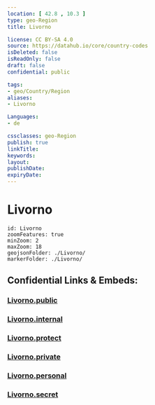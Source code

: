 ```yaml
---
location: [ 42.8 , 10.3 ] 
type: geo-Region
title: Livorno

license: CC BY-SA 4.0
source: https://datahub.io/core/country-codes
isDeleted: false
isReadOnly: false
draft: false
confidential: public

tags:
- geo/Country/Region
aliases:
- Livorno

Languages:
- de

cssclasses: geo-Region
publish: true
linkTitle: 
keywords: 
layout: 
publishDate: 
expiryDate: 
---
```


# Livorno

```leaflet
id: Livorno
zoomFeatures: true 
minZoom: 2 
maxZoom: 18
geojsonFolder: ./Livorno/
markerFolder: ./Livorno/
```


## Confidential Links & Embeds: 

### [Livorno.public](/_public/\Earth\Continent\Europe\Europe~South\Italy\regions~Italy\TuscanyLivorno.public.md) 

### [Livorno.internal](/_internal/\Earth\Continent\Europe\Europe~South\Italy\regions~Italy\TuscanyLivorno.internal.md) 

### [Livorno.protect](/_protect/\Earth\Continent\Europe\Europe~South\Italy\regions~Italy\TuscanyLivorno.protect.md) 

### [Livorno.private](/_private/\Earth\Continent\Europe\Europe~South\Italy\regions~Italy\TuscanyLivorno.private.md) 

### [Livorno.personal](/_personal/\Earth\Continent\Europe\Europe~South\Italy\regions~Italy\TuscanyLivorno.personal.md) 

### [Livorno.secret](/_secret/\Earth\Continent\Europe\Europe~South\Italy\regions~Italy\TuscanyLivorno.secret.md)

